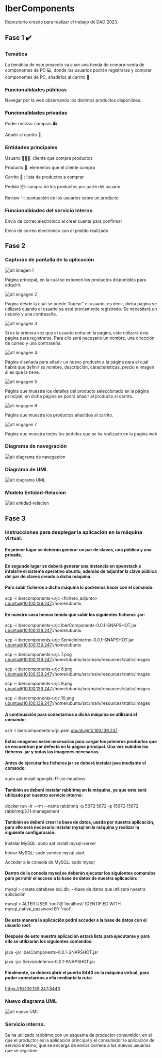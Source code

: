 # IberComponents
Repositorio creado para realizar el trabajo de DAD 2023.
## Fase 1 ✔️
### Temática 

La temática de este proyecto va a ser una tienda de compra-venta de componentes de PC 💻, donde los usuarios podrán registrarse y comprar componentes de PC, añadirlos al carrito 🛒.

### Funcionalidades públicas
Navegar por la web observando los distintos productos disponibles.

### Funcionalidades privadas
Poder realizar compras 🛍️.

Añadir al carrito 🛒 .

### Entidades principales

Usuario 👨🏽‍💻: cliente que compra productos

Producto 📲: elementos que el cliente compra

Carrito 🛒 : lista de productos a comprar

Pedido 📦: compra de los productos por parte del usuario

Review ✨: puntuación de los usuarios sobre un producto

### Funcionalidades del servicio interno 

Envío de correo electrónico al crear cuenta para confirmar

Envio de correo electrónico con el pedido realizado 

## Fase 2
### Capturas de pantalla de la aplicación
![alt imagen 1](https://github.com/AndresTena/IberComponents/blob/main/Imagen1.png)


Página principal, en la cual se exponen los productos disponibles para adquirir.


![alt imgagen 2](https://github.com/AndresTena/IberComponents/blob/main/Imagen2.png)


Página desde la cual se puede “logear” el usuario, es decir, dicha página se utilizará cuando el usuario ya esté previamente registrado. Se necesitará un usuario y una contraseña.


![alt imgagen 3](https://github.com/AndresTena/IberComponents/blob/main/Imagen3.png)


Si es la primera vez que el usuario entra en la página, este utilizará esta página para registrarse. Para ello será necesario un nombre, una dirección de correo y una contraseña.


![alt imgagen 4](https://github.com/AndresTena/IberComponents/blob/main/Imagen4.png)


 Página diseñada para añadir un nuevo producto a la página para el cual habrá que definir su nombre, descripción, características, precio e imagen si es que la tiene.


![alt imgagen 5](https://github.com/AndresTena/IberComponents/blob/main/Imagen5.png)


Página que muestra los detalles del producto seleccionado en la página principal, en dicha página se podrá añadir el producto al carrito.


![alt imgagen 6](https://github.com/AndresTena/IberComponents/blob/main/Imagen6.png)


Página que muestra los productos añadidos al carrito.


![alt imgagen 7](https://github.com/AndresTena/IberComponents/blob/main/imagen7.PNG)


 Página que muestra todos los pedidos que se ha realizado en la página web
 
 
 ### Diagrama de navegración
 
 
![alt diagrama de navegacion](https://github.com/AndresTena/IberComponents/blob/main/DiagramaNavegacion.png)


### Diagrama de UML


![alt diagrama UML](https://github.com/AndresTena/IberComponents/blob/main/IberComponents.png)

### Modelo Entidad-Relacion

![alt entidad-relacion](https://github.com/AndresTena/IberComponents/blob/main/Entidad-Relacion-DAW.png)

## Fase 3
### Instrucciones para desplegar la aplicación en la máquina virtual.
#### En primer lugar se deberán generar un par de claves, una pública y una privada.

#### En segundo lugar se deberá generar una instancia en openstack e intalarle el sistema operativo ubuntu, además de adjuntar la clave pública del par de claves creado a dicha máquina. 

#### Para subir ficheros a dicha máquina lo podremos hacer con el comando: 

scp -i ibercomponents-urjc <fichero_adjunto> ubuntu@10.100.139.247:/home/ubuntu

#### En nuestro caso hemos tenido que subir los siguientes ficheros .jar: 

scp -i ibercomponents-urjc IberComponents-0.0.1-SNAPSHOT.jar ubuntu@10.100.139.247:/home/ubuntu

scp -i ibercomponents-urjc ServicioInterno-0.0.1-SNAPSHOT.jar ubuntu@10.100.139.247:/home/ubuntu

scp -i ibercomponents-urjc 7.png ubuntu@10.100.139.247:/home/ubuntu/src/main/resources/static/images

scp -i ibercomponents-urjc 8.png ubuntu@10.100.139.247:/home/ubuntu/src/main/resources/static/images

scp -i ibercomponents-urjc 9.png ubuntu@10.100.139.247:/home/ubuntu/src/main/resources/static/images

scp -i ibercomponents-urjc 10.png ubuntu@10.100.139.247:/home/ubuntu/src/main/resources/static/images

#### A continuación para conectarnos a dicha máquina se utilizará el comando: 

ssh -i ibercomponents-urjc.pem ubuntu@10.100.139.247

#### Estas imagenes serán necesarias para cargar los primeros productos que se encuentran por defecto en la página principal. Una vez subidos los ficheros .jar y todas las imagenes necesarias. 

#### Antes de ejecutar los ficheros jar se deberá instalar java mediante el comando:

sudo apt install openjdk-17-jre-headless

#### También se deberá instalar rabbitmq en la máquina, ya que este será utilizado por nuestro servicio interno: 

docker run -it --rm --name rabbitmq -p 5672:5672 -p 15672:15672 rabbitmq:3.11-management


#### También se deberá crear la base de datos, usada por nuestra aplicación, para ello será necesario instalar mysql en la máquina y realizar la siguiente configuración: 


Instalar MySQL: sudo apt install mysql-server

Iniciar MySQL: sudo service mysql start

Acceder a la consola de MySQL: sudo mysql

#### Dentro de la consola mysql se deberán ejecutar los siguientes comandos para permitir el acceso a la base de datos de nuestra aplicación:

mysql > create database sql_db; --base de datos que utilizará nuestra aplicación

mysql > ALTER USER 'root'@'localhost' IDENTIFIED WITH mysql_native_password BY 'root';


#### De esta manera la aplicación podrá acceder a la base de datos con el usuario root.


#### Después de esto nuestra aplicación estará lista para ejecutarse y para ello se utilizarán los siguientes comandos: 

java -jar IberComponents-0.0.1-SNAPSHOT.jar

java -jar ServicioInterno-0.0.1-SNAPSHOT.jar

#### Finalmente, se deberá abrir el puerto 8443 en la máquina virtual, para poder conectarnos a ella mediante la ruta: 

https://10.100.139.247:8443

### Nuevo diagrama UML


![alt nuevo UML](https://github.com/AndresTena/IberComponents/blob/main/UMLFase3.png)


### Servicio interno.

Se ha utilizado rabbitmq con un esquema de productor consumidor, en el que el productor es la aplicación principal y el consumidor la aplicación de servicio interno, que se encarga de enviar correos a los nuevos usuarios que se registren.
